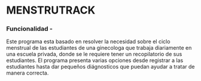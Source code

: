 # MENSTRUTRACK
### Funcionalidad -
Este programa esta basado en resolver la necesidad sobre el ciclo menstrual de las estudiantes de una ginecologa que trabaja diariamente en una escuela privada, donde se le requiere tener un recopilatorio de sus estudiantes. El programa presenta varias opciones desde registrar a las estudiantes hasta dar pequeños diágnosticos que puedan ayudar a tratar de manera correcta.